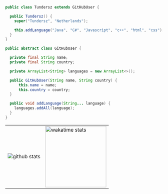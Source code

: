 
```java
public class Tundersz extends GitHubUser {

  public Tundersz() {
    super("Tundersz", "Netherlands");

    this.addLanguage("Java", "C#", "Javascript", "c++", "html", "css");
  }
}

public abstract class GitHubUser {

  private final String name;
  private final String country;

  private ArrayList<String> languages = new ArrayList<>();

  public GitHubUser(String name, String country) {
      this.name = name;
      this.country = country;
  }

  public void addLanguage(String... language) {
    languages.addAll(language);
  }
}
```

<table>
  <tr>
    <td>
      <img src="https://github-readme-stats.vercel.app/api?username=EmileDavidson&count_private=true&show_icons=true&theme=dark&hide_border=false" alt="github stats">
    </td>
    <td>
      <img src="https://wakatime.com/share/@473cdb6f-e715-4a87-a826-00b4d12ab7b6/ae6f18ca-8258-468a-ad43-62710b917817.svg" alt="wakatime stats" height=195>
    </td>
  </tr>
</table>
